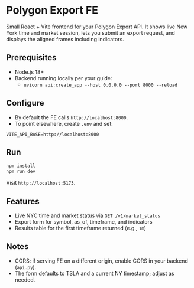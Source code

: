 # Polygon Export FE

Small React + Vite frontend for your Polygon Export API. It shows live New York time and market session, lets you submit an export request, and displays the aligned frames including indicators.

## Prerequisites

- Node.js 18+
- Backend running locally per your guide:
  - `uvicorn api:create_app --host 0.0.0.0 --port 8000 --reload`

## Configure

- By default the FE calls `http://localhost:8000`.
- To point elsewhere, create `.env` and set:

```
VITE_API_BASE=http://localhost:8000
```

## Run

```bash
npm install
npm run dev
```

Visit `http://localhost:5173`.

## Features

- Live NYC time and market status via `GET /v1/market_status`
- Export form for symbol, as_of, timeframe, and indicators
- Results table for the first timeframe returned (e.g., `1m`)

## Notes

- CORS: if serving FE on a different origin, enable CORS in your backend (`api.py`).
- The form defaults to TSLA and a current NY timestamp; adjust as needed.

